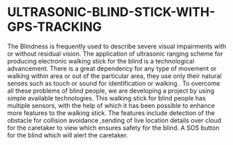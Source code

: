 # ULTRASONIC-BLIND-STICK-WITH-GPS-TRACKING
 The Blindness is frequently used to describe severe visual impairments with or without residual vision. The application of ultrasonic ranging scheme for producing electronic walking stick for the blind is a technological advancement. There is a great dependency for any type of movement or walking within area or out of the particular area, they use only their natural senses such as touch or sound for identification or walking . To overcome all these problems of blind people, we are developing a project by using simple available technologies. This walking stick for blind people has multiple sensors, with the help of which it has been possible to enhance more features to the walking stick. The features include  detection of the obstacle for collision avoidance ,sending of  live location details over cloud for the caretaker to view which ensures safety for the blind. A SOS button for the blind which will alert the caretaker. 
